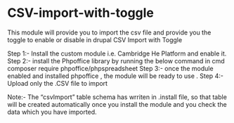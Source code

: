 # CSV-import-with-toggle
This module will provide you to import the csv file and provide you the toggle to enable or disable in drupal
CSV Import with Toggle

Step 1:- Install the custom module i.e. Cambridge He Platform and enable it.
Step 2:-  install the Phpoffice library by running the below command in cmd
      composer require phpoffice/phpspreadsheet
Step 3:-  once the module enabled and installed phpoffice , the module will be ready to use .
Step 4:- Upload only the .CSV file to import 

Note:- The “csvImport” table schema has wrriten in .install file, so that table will be created automatically once you install the module and you check the data which you have imported.


